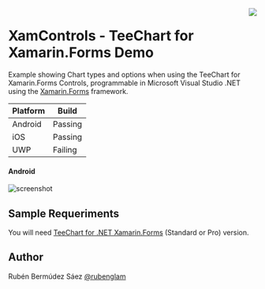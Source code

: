 <a href="https://www.steema.com/product/forms">
<img align="right" src="http://www.teechart.net/img/logos/teechart_forms.png">
</a>

XamControls - TeeChart for Xamarin.Forms Demo
================================
Example showing Chart types and options when using the TeeChart for Xamarin.Forms Controls, programmable in Microsoft Visual Studio .NET using the <a href="https://docs.microsoft.com/en-us/xamarin/xamarin-forms">Xamarin.Forms</a> framework.

|Platform|Build|
|--|--| 
| Android |Passing|
|iOS|Passing|
|UWP|Failing|

#### Android

![screenshot](https://github.com/Steema/teechart-xamarin-forms-samples/blob/master/XamControls/Screenshots/DROID_VIDEO_APP.gif)
<!--
#### iOS

![screenshot]()

#### UWP

![screenshot]()
-->

## Sample Requeriments

You will need [TeeChart for .NET  Xamarin.Forms](https://www.steema.com/downloads/forms) (Standard or Pro) version.

## Author

Rubén Bermúdez Sáez <a href="https://twitter.com/rubenglam">@rubenglam</a>
